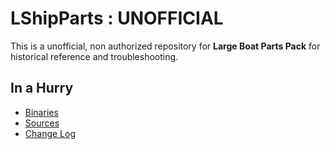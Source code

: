 # LShipParts : UNOFFICIAL

This is a unofficial, non authorized repository for **Large Boat Parts Pack** for historical reference and troubleshooting.


## In a Hurry
* [Binaries](./Archive)
* [Sources](https://www.github.com/net-lisias-kspu/LShipParts)
* [Change Log](./CHANGE_LOG.md)
